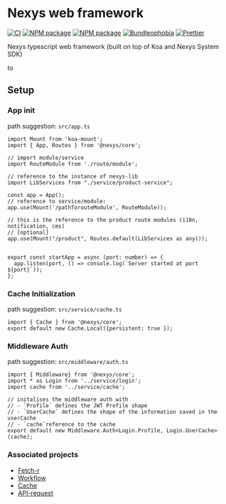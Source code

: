 # Nexys web framework

[![CI](https://github.com/nexys-system/core/workflows/CI/badge.svg)](https://github.com/nexys-system/core/actions)
[![NPM package](https://badge.fury.io/js/%40nexys%2Fcore.svg)](https://www.npmjs.com/package/@nexys/core)
[![NPM package](https://img.shields.io/npm/v/@nexys/core.svg)](https://www.npmjs.com/package/@nexys/core)
[![Bundleophobia](https://badgen.net/bundlephobia/min/@nexys/core)](https://bundlephobia.com/result?p=@nexys/core)
[![Prettier](https://img.shields.io/badge/code_style-prettier-ff69b4.svg)](https://prettier.io/)

Nexys typescript web framework (built on top of Koa and Nexys System SDK)

to

## Setup

### App init

path suggestion: `src/app.ts`

```
import Mount from 'koa-mount';
import { App, Routes } from '@nexys/core';

// import module/service
import RouteModule from './route/module';

// reference to the instance of nexys-lib
import LibServices from "./service/product-service";

const app = App();
// reference to service/module:
app.use(Mount('/pathTorouteModule', RouteModule));

// this is the reference to the product route modules (i18n, notification, cms)
// [optional]
app.use(Mount("/product", Routes.default(LibServices as any)));


export const startApp = async (port: number) => {
  app.listen(port, () => console.log(`Server started at port ${port}`));
};
```

### Cache Initialization

path suggestion: `src/service/cache.ts`

```
import { Cache } from '@nexys/core';
export default new Cache.Local({persistent: true });
```

### Middleware Auth

path suggestion: `src/middleware/auth.ts`

```
import { Middleware} from '@nexys/core';
import * as Login from '../service/login';
import cache from '../service/cache';

// initalises the middleware auth with
// - `Profile` defines the JWT Profile shape
// - `UserCache` defines the shape of the information saved in the userCache
// - `cache`reference to the cache
export default new Middleware.Auth<Login.Profile, Login.UserCache>(cache);
```

### Associated projects

- [Fetch-r](https://github.com/nexys-system/fetch-r)
- [Workflow](https://github.com/nexys-system/workflow)
- [Cache](https://github.com/nexys-system/node-cache-persistent)
- [API-request](https://github.com/nexys-system/api-request)
